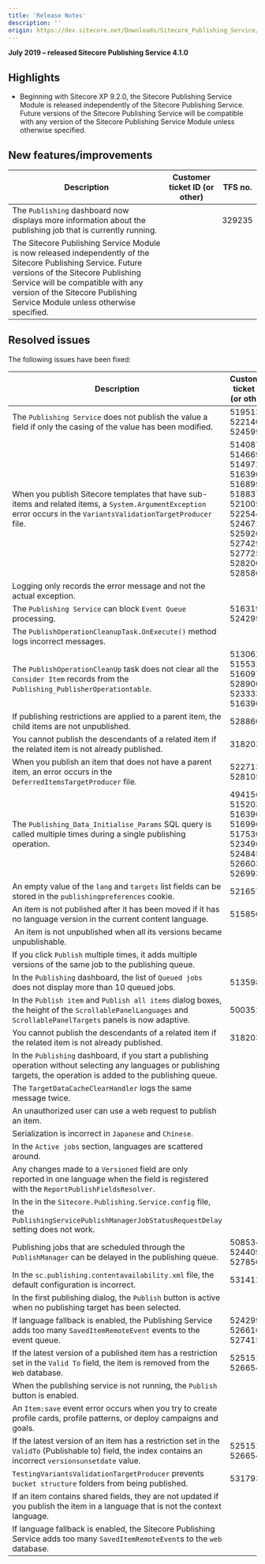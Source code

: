 ```yaml
---
title: 'Release Notes'
description: ''
origin: https://dev.sitecore.net/Downloads/Sitecore_Publishing_Service/41/Sitecore_Publishing_Service_410/Release_Notes
---
```


**July 2019 – released Sitecore Publishing Service 4.1.0**

## Highlights

- ​Beginning with Sitecore XP 9.2.0, the Sitecore Publishing Service Module is released independently of the Sitecore Publishing Service. Future versions of the Sitecore Publishing Service will be compatible with any version of the Sitecore Publishing Service Module unless otherwise specified.

## New features/improvements

| Description                                                                                                                                                                                                                                                            | Customer ticket ID (or other) | TFS no. |
| ---------------------------------------------------------------------------------------------------------------------------------------------------------------------------------------------------------------------------------------------------------------------- | ----------------------------- | ------- |
| ​​​​​​​The `Publishing` dashboard now displays ​more information about the publishing job that is currently running.                                                                                                                                                   |                               | 329235  |
| ​The Sitecore Publishing Service Module is now released independently of the Sitecore Publishing Service. Future versions of the Sitecore Publishing Service will be compatible with any version of the Sitecore Publishing Service Module unless otherwise specified. |                               |         |

## Resolved issues

The following issues have been fixed:

| Description                                                                                                                                                                      | Customer ticket ID (or other)                                                                                  | TFS no.        |
| -------------------------------------------------------------------------------------------------------------------------------------------------------------------------------- | -------------------------------------------------------------------------------------------------------------- | -------------- |
| ​​​​​​​​The `Publishing Service` does not publish the value a field if only the casing of the value has been modified.                                                           | 519513, 522140, 524599                                                                                         | 290996         |
| ​​​​​​​​When you publish Sitecore templates that have sub-items and related items, a `System.ArgumentException` error occurs in the `VariantsValidationTargetProducer​` file.​   | 514087, 514669, 514972, 516390, 516899, 518837, 521005, 522544, 524671, 525926, 527429, 527725, 528200, 528586 | 327115         |
| ​​​​​​​​​​Logging only records the error message and not the actual exception.                                                                                                   |                                                                                                                | 327119         |
| ​The `Publishing Service` can block `Event Queue` processing​.​​​​​​​                                                                                                            | 516319, 524299                                                                                                 | 327097         |
| ​The `PublishOperationCleanupTask.OnExecute()` method logs incorrect messages.​​​​​​​​​                                                                                          |                                                                                                                | 327121         |
| ​​​​​​​The `PublishOperationCleanUp` task​ does not clear all the `Consider Item` records from the `Publishing_PublisherOperationtable`.​                                        | 513062, 515531, 516097, 528900, 523333, 516390                                                                 | 327093         |
| ​If publishing restrictions are applied to a parent item​, ​the child items are not unpublished.​​​​​​​                                                                          | 528860                                                                                                         | 327107         |
| You cannot publish the descendants of a related item if the related item is not already published​.​​​​​​​                                                                       | 318203                                                                                                         | 327577         |
| When you publish an item that does not have a parent item, ​​an error occurs in the `DeferredItemsTargetProducer` file.​​​​​​​                                                   | 522713, 528105                                                                                                 | 327087         |
| ​​​​​​​​The `Publishing_Data_Initialise_Params` SQL query is called multiple times during a single publishing operation.​                                                        | 494156, 515203, 516390, 516996, 517530, 523496, 524845, 526603, 526993                                         | 327113         |
| ​An empty value of the `lang` and `targets` list fields can be stored in the `publishingpreferences` cookie​.​​​​​​​                                                             | 521657                                                                                                         | 311209         |
| ​An item is not published after it has been moved if it has no language version in the current content language​.​​​​​​​                                                         | 515850                                                                                                         | 327111         |
| ​​​​​​​​ An item is not unpublished when all its versions became unpublishable​.                                                                                                 |                                                                                                                | 327644         |
| ​​If you click `Publish` multiple times, it adds multiple versions of the same job to the publishing queue.​​​​​​​​​                                                             |                                                                                                                | 327105         |
| ​​​​​​​In the `Publishing` dashboard, the list of `Queued jobs` does not display more than 10 queued jobs.                                                                       | 513598                                                                                                         | 320235, 282148 |
| ​​​​​​​​​​In the `Publish item` and `Publish all items` dialog boxes, the height of the `ScrollablePanelLanguages` and `ScrollablePanelTargets` panels is now adaptive.          | 500352                                                                                                         | 327089         |
| ​​​​​​​​You cannot publish the descendants of a related item if the related item is not already published.​                                                                      | 318203                                                                                                         | 327091         |
| ​​​​​​​In the `Publishing` dashboard, if you start a publishing operation without selecting any languages or publishing targets, the operation is added to the publishing queue. |                                                                                                                | 326681         |
| ​​​​​​​​The `TargetDataCacheClearHandler` logs the same message twice​.​                                                                                                         |                                                                                                                | 327101         |
| ​​​​​​​​An unauthorized user can use a web request​ to publish an item.                                                                                                          |                                                                                                                | 280331         |
| ​​​​​​​​Serialization is incorrect in `Japanese` and `Chinese`.                                                                                                                  |                                                                                                                | 300010         |
| In the `Active jobs` section, ​languages are scattered around.​​​​​​​                                                                                                            |                                                                                                                | 260101         |
| ​​​​​​​Any changes made to a `Versioned` field are only reported in one language when the field is registered with the `ReportPublishFieldsResolver`.                            |                                                                                                                | 327117         |
| ​​​​​​​In the in the `Sitecore.Publishing.Service.config` file, the `PublishingServicePublishManagerJobStatusRequestDelay` setting does not work.                                |                                                                                                                | 320201         |
| ​Publishing jobs that are scheduled through the `PublishManager` can be delayed in the publishing queue.​​​​​​​                                                                  | 508534, 524409, 527850                                                                                         | 277670         |
| In the `sc.publishing.contentavailability.xml` file, the default configuration is incorrect.​​​​​​​                                                                              | 531412                                                                                                         | 329624, 297155 |
| ​In the first publishing dialog, the `Publish` button is active when no publishing target has been selected.​​​​​​​                                                              |                                                                                                                | 306142         |
| ​​​​​​​If language fallback is enabled, the Publishing Service adds too many `SavedItemRemoteEvent` events to the event queue.                                                   | 524299, 526616, 527415                                                                                         | 314713         |
| ​​​​​​​If the latest version of a published item has a restriction set in the `Valid To` field, the item is removed from the `Web` database.                                     | 525151, 526654                                                                                                 | 310786         |
| When the publishing service is not running, ​the `Publish` button is enabled.​​​​​​​                                                                                             |                                                                                                                | 326613         |
| ​​​​​​​​An `Item:save` event error occurs when you try to create profile cards, profile patterns, or deploy campaigns and goals.                                                 |                                                                                                                | 288976         |
| ​​​​​​​If the latest version of an item has a restriction set in the `ValidTo` (Publishable to) field, ​the index contains an incorrect `versionsunsetdate` value.               | 525151, 526654                                                                                                 | 310787         |
| ​`TestingVariantsValidationTargetProducer` prevents `bucket structure` folders from being published.​​​​​​​                                                                      | 531793                                                                                                         | 334116, 331065 |
| If an item contains shared fields, they are not updated if you publish the item in a language that is not the context language.                                                  |                                                                                                                | 331671         |
| ​If language fallback is enabled, the Sitecore Publishing Service adds too many `SavedItemRemoteEvent`s to the `web` database. ​​​​​​​                                           |                                                                                                                | 311084         |
